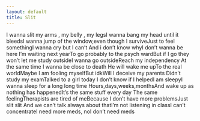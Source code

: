 ```yaml
---
layout: default
title: Slit
---
```




I wanna slit my arms , my belly , my legsI wanna bang my head until it bleedsI wanna jump of the window,even though I surviveJust to feel somethingI wanna cry but I can’t And i don’t know whyI don’t wanna be here I’m waiting next yearTo go probably to the psych wardBut if I go they won’t let me study outsideI wanna go outsideReach my independency At the same time I wanna be close to death He will wake me upTo the real worldMaybe I am fooling myselfBut idkWill I deceive my parents Didn’t study my examTalked to a girl today I don’t know if I helpedI am sleepyI wanna sleep for a long long time Hours,days,weeks,monthsAnd wake up as nothing has happenedIt’s the same stuff every day The same feelingTherapists are tired of meBecause I don’t have more problemsJust slit slit And we can’t talk always about thatI’m not listening in classI can’t concentrateI need more meds, noI don’t need meds
